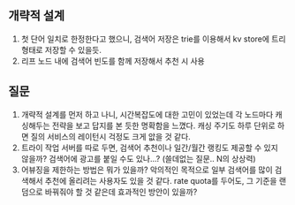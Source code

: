 ## 개략적 설계

1. 첫 단어 일치로 한정한다고 했으니, 검색어 저장은 trie를 이용해서 kv store에 트리 형태로 저장할 수 있을듯.
2. 리프 노드 내에 검색어 빈도를 함께 저장해서 추천 시 사용

## 질문

1. 개략적 설계를 먼저 하고 나니, 시간복잡도에 대한 고민이 있었는데 각 노드마다 캐싱해두는 전략을 보고 답지를 본 듯한 명확함을 느꼈다. 캐싱 주기도 하루 단위로 하면 질의 서비스의 레이턴시 걱정도 크게 앖을 것 같다.
2. 트라이 작업 서버를 따로 두면, 검색어 추천이나 일간/월간 랭킹도 제공할 수 있지 않을까? 검색어에 광고를 붙일 수도 있나...? (쓸데없는 질문.. N의 상상력)
3. 어뷰징을 제한하는 방법은 뭐가 있을까? 악의적인 목적으로 일부 검색어를 많이 검색해서 추천에 올리려는 사용자도 있을 것 같다. rate quota를 두어도, 그 기준을 랜덤으로 바꿔줘야 할 것 같은데 효과적인 방안이 있을까?